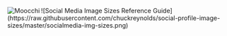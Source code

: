 <p><img align="left" src="https://github-readme-stats.vercel.app/api/top-langs?username=Moocchi&show_icons=true&locale=en&layout=compact" alt="Moocchi" />
![Social Media Image Sizes Reference Guide](https://raw.githubusercontent.com/chuckreynolds/social-profile-image-sizes/master/socialmedia-img-sizes.png)
